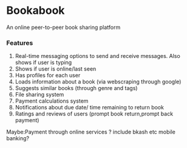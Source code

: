 # Bookabook

An online peer-to-peer book sharing platform 

### Features

1. Real-time messaging options to send and receive messages. Also shows if user is typing
2. Shows if user is online/last seen
3. Has profiles for each user
4. Loads information about a book (via webscraping through google)
5. Suggests similar books (through genre and tags)
6. File sharing system
7. Payment calculations system
8. Notifications about due date/ time remaining to return book
9. Ratings and reviews of users (prompt book return,prompt back payment)


Maybe:Payment through online services ? include bkash etc mobile banking?

